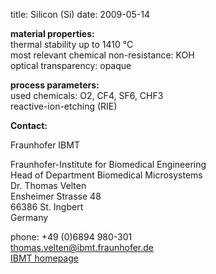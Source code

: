 title: Silicon (Si)
date: 2009-05-14 

__material properties:__  	
thermal stability up to	1410 °C  
most relevant chemical non-resistance:	KOH  
optical transparency:	opaque
	
__process parameters:__  	
used chemicals:	O2, CF4, SF6, CHF3  
reactive-ion-etching (RIE)
<!--break-->
__Contact:__

Fraunhofer IBMT
 
Fraunhofer-Institute for Biomedical Engineering  
Head of Department Biomedical Microsystems  
Dr. Thomas Velten  
Ensheimer Strasse 48   
66386 St. Ingbert   
Germany  

phone: +49 (0)6894 980-301   
thomas.velten@ibmt.fraunhofer.de  
[IBMT homepage](http://www.ibmt.fraunhofer.de/fhg/ibmt_en/biomedical_engineering/biomedical_microsystems/microsensors_microfluidics/index.jsp)